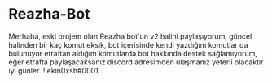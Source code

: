 # Reazha-Bot
 Merhaba, eski projem olan Reazha bot'un v2 halini paylaşıyorum, güncel halinden bir kaç komut eksik, bot içerisinde kendi yazdığım komutlar da bulunuyor etraftan aldığım komutlarda bot hakkında destek sağlamıyorum, eğer etrafta paylaşacaksanız discord adresimden ulaşmanız yeterli olacaktır iyi günler. ! ekin0xsh#0001
